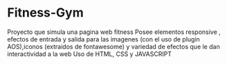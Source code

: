 # Fitness-Gym
Proyecto que simula una pagina web fitness
Posee elementos responsive , efectos de entrada y salida para las imagenes (con el uso de plugin AOS),iconos (extraidos de fontawesome) y variedad de efectos que le dan interactividad a la web
Uso de HTML, CSS y JAVASCRIPT
